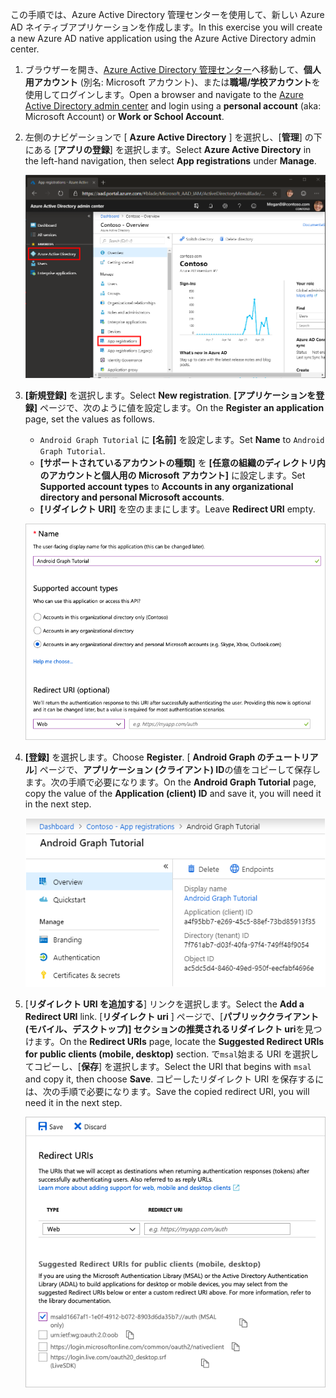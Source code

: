 <!-- markdownlint-disable MD002 MD041 -->

<span data-ttu-id="1e362-101">この手順では、Azure Active Directory 管理センターを使用して、新しい Azure AD ネイティブアプリケーションを作成します。</span><span class="sxs-lookup"><span data-stu-id="1e362-101">In this exercise you will create a new Azure AD native application using the Azure Active Directory admin center.</span></span>

1. <span data-ttu-id="1e362-102">ブラウザーを開き、[Azure Active Directory 管理センター](https://aad.portal.azure.com)へ移動して、**個人用アカウント** (別名: Microsoft アカウント)、または**職場/学校アカウント**を使用してログインします。</span><span class="sxs-lookup"><span data-stu-id="1e362-102">Open a browser and navigate to the [Azure Active Directory admin center](https://aad.portal.azure.com) and login using a **personal account** (aka: Microsoft Account) or **Work or School Account**.</span></span>

1. <span data-ttu-id="1e362-103">左側のナビゲーションで [ **Azure Active Directory** ] を選択し、[**管理**] の下にある [**アプリの登録**] を選択します。</span><span class="sxs-lookup"><span data-stu-id="1e362-103">Select **Azure Active Directory** in the left-hand navigation, then select **App registrations** under **Manage**.</span></span>

    ![<span data-ttu-id="1e362-104">アプリの登録のスクリーンショット</span><span class="sxs-lookup"><span data-stu-id="1e362-104">A screenshot of the App registrations</span></span> ](./images/aad-portal-app-registrations.png)

1. <span data-ttu-id="1e362-105">**[新規登録]** を選択します。</span><span class="sxs-lookup"><span data-stu-id="1e362-105">Select **New registration**.</span></span> <span data-ttu-id="1e362-106">**[アプリケーションを登録]** ページで、次のように値を設定します。</span><span class="sxs-lookup"><span data-stu-id="1e362-106">On the **Register an application** page, set the values as follows.</span></span>

    - <span data-ttu-id="1e362-107">`Android Graph Tutorial` に **[名前]** を設定します。</span><span class="sxs-lookup"><span data-stu-id="1e362-107">Set **Name** to `Android Graph Tutorial`.</span></span>
    - <span data-ttu-id="1e362-108">**[サポートされているアカウントの種類]** を **[任意の組織のディレクトリ内のアカウントと個人用の Microsoft アカウント]** に設定します。</span><span class="sxs-lookup"><span data-stu-id="1e362-108">Set **Supported account types** to **Accounts in any organizational directory and personal Microsoft accounts**.</span></span>
    - <span data-ttu-id="1e362-109">**[リダイレクト URI]** を空のままにします。</span><span class="sxs-lookup"><span data-stu-id="1e362-109">Leave **Redirect URI** empty.</span></span>

    ![[アプリケーションの登録] ページのスクリーンショット](./images/aad-register-an-app.png)

1. <span data-ttu-id="1e362-111">**[登録]** を選択します。</span><span class="sxs-lookup"><span data-stu-id="1e362-111">Choose **Register**.</span></span> <span data-ttu-id="1e362-112">[ **Android Graph のチュートリアル**] ページで、**アプリケーション (クライアント) ID**の値をコピーして保存します。次の手順で必要になります。</span><span class="sxs-lookup"><span data-stu-id="1e362-112">On the **Android Graph Tutorial** page, copy the value of the **Application (client) ID** and save it, you will need it in the next step.</span></span>

    ![新しいアプリの登録のアプリケーション ID のスクリーンショット](./images/aad-application-id.png)

1. <span data-ttu-id="1e362-114">[**リダイレクト URI を追加する**] リンクを選択します。</span><span class="sxs-lookup"><span data-stu-id="1e362-114">Select the **Add a Redirect URI** link.</span></span> <span data-ttu-id="1e362-115">[**リダイレクト uri** ] ページで、[**パブリッククライアント (モバイル、デスクトップ)] セクションの推奨されるリダイレクト uri**を見つけます。</span><span class="sxs-lookup"><span data-stu-id="1e362-115">On the **Redirect URIs** page, locate the **Suggested Redirect URIs for public clients (mobile, desktop)** section.</span></span> <span data-ttu-id="1e362-116">で`msal`始まる URI を選択してコピーし、[**保存**] を選択します。</span><span class="sxs-lookup"><span data-stu-id="1e362-116">Select the URI that begins with `msal` and copy it, then choose **Save**.</span></span> <span data-ttu-id="1e362-117">コピーしたリダイレクト URI を保存するには、次の手順で必要になります。</span><span class="sxs-lookup"><span data-stu-id="1e362-117">Save the copied redirect URI, you will need it in the next step.</span></span>

    ![リダイレクト Uri ページのスクリーンショット](./images/aad-redirect-uris.png)